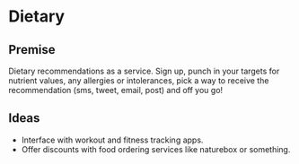 # Dietary

## Premise

Dietary recommendations as a service. Sign up, punch in your targets for nutrient values, any allergies or intolerances, pick a way to receive the recommendation (sms, tweet, email, post) and off you go!

## Ideas

* Interface with workout and fitness tracking apps.
* Offer discounts with food ordering services like naturebox or something.
